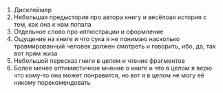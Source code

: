 
1. Дисклеймер
2. Небольшая предыстория про автора книгу и весёлоая история с тем, как она к нам попала
3. Отдельное слово про иллюстрации и оформление
4. Ощущение на книге и что сука я не понимаю насколько травмированный человек должен смотреть и говорить, ибо, да, так вот прям жиза
5.  Небольшой пересказ гниги в целом и чтение фрагментов
6. Более менее оптимистичное мнение о книге и что в целом я верю что кому-то она может понравится, но вот я в целом не могу её никому порекомендовать